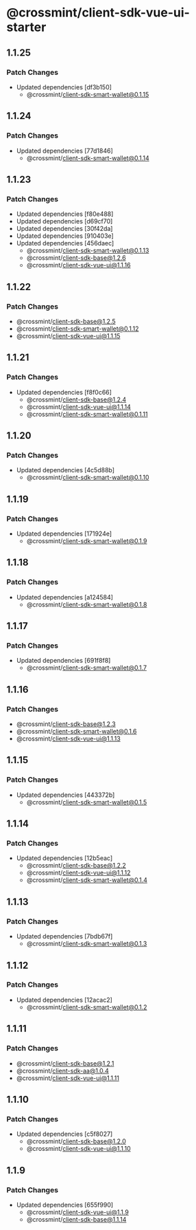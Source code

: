 # @crossmint/client-sdk-vue-ui-starter

## 1.1.25

### Patch Changes

-   Updated dependencies [df3b150]
    -   @crossmint/client-sdk-smart-wallet@0.1.15

## 1.1.24

### Patch Changes

-   Updated dependencies [77d1846]
    -   @crossmint/client-sdk-smart-wallet@0.1.14

## 1.1.23

### Patch Changes

-   Updated dependencies [f80e488]
-   Updated dependencies [d69cf70]
-   Updated dependencies [30f42da]
-   Updated dependencies [910403e]
-   Updated dependencies [456daec]
    -   @crossmint/client-sdk-smart-wallet@0.1.13
    -   @crossmint/client-sdk-base@1.2.6
    -   @crossmint/client-sdk-vue-ui@1.1.16

## 1.1.22

### Patch Changes

-   @crossmint/client-sdk-base@1.2.5
-   @crossmint/client-sdk-smart-wallet@0.1.12
-   @crossmint/client-sdk-vue-ui@1.1.15

## 1.1.21

### Patch Changes

-   Updated dependencies [f8f0c66]
    -   @crossmint/client-sdk-base@1.2.4
    -   @crossmint/client-sdk-vue-ui@1.1.14
    -   @crossmint/client-sdk-smart-wallet@0.1.11

## 1.1.20

### Patch Changes

-   Updated dependencies [4c5d88b]
    -   @crossmint/client-sdk-smart-wallet@0.1.10

## 1.1.19

### Patch Changes

-   Updated dependencies [171924e]
    -   @crossmint/client-sdk-smart-wallet@0.1.9

## 1.1.18

### Patch Changes

-   Updated dependencies [a124584]
    -   @crossmint/client-sdk-smart-wallet@0.1.8

## 1.1.17

### Patch Changes

-   Updated dependencies [691f8f8]
    -   @crossmint/client-sdk-smart-wallet@0.1.7

## 1.1.16

### Patch Changes

-   @crossmint/client-sdk-base@1.2.3
-   @crossmint/client-sdk-smart-wallet@0.1.6
-   @crossmint/client-sdk-vue-ui@1.1.13

## 1.1.15

### Patch Changes

-   Updated dependencies [443372b]
    -   @crossmint/client-sdk-smart-wallet@0.1.5

## 1.1.14

### Patch Changes

-   Updated dependencies [12b5eac]
    -   @crossmint/client-sdk-base@1.2.2
    -   @crossmint/client-sdk-vue-ui@1.1.12
    -   @crossmint/client-sdk-smart-wallet@0.1.4

## 1.1.13

### Patch Changes

-   Updated dependencies [7bdb67f]
    -   @crossmint/client-sdk-smart-wallet@0.1.3

## 1.1.12

### Patch Changes

-   Updated dependencies [12acac2]
    -   @crossmint/client-sdk-smart-wallet@0.1.2

## 1.1.11

### Patch Changes

-   @crossmint/client-sdk-base@1.2.1
-   @crossmint/client-sdk-aa@1.0.4
-   @crossmint/client-sdk-vue-ui@1.1.11

## 1.1.10

### Patch Changes

-   Updated dependencies [c5f8027]
    -   @crossmint/client-sdk-base@1.2.0
    -   @crossmint/client-sdk-vue-ui@1.1.10

## 1.1.9

### Patch Changes

-   Updated dependencies [655f990]
    -   @crossmint/client-sdk-vue-ui@1.1.9
    -   @crossmint/client-sdk-base@1.1.14
